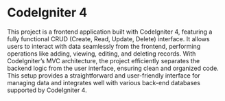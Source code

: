 # CodeIgniter 4

This project is a frontend application built with CodeIgniter 4, featuring a fully functional CRUD (Create, Read, Update, Delete) interface. It allows users to interact with data seamlessly from the frontend, performing operations like adding, viewing, editing, and deleting records. With CodeIgniter’s MVC architecture, the project efficiently separates the backend logic from the user interface, ensuring clean and organized code. This setup provides a straightforward and user-friendly interface for managing data and integrates well with various back-end databases supported by CodeIgniter 4.
